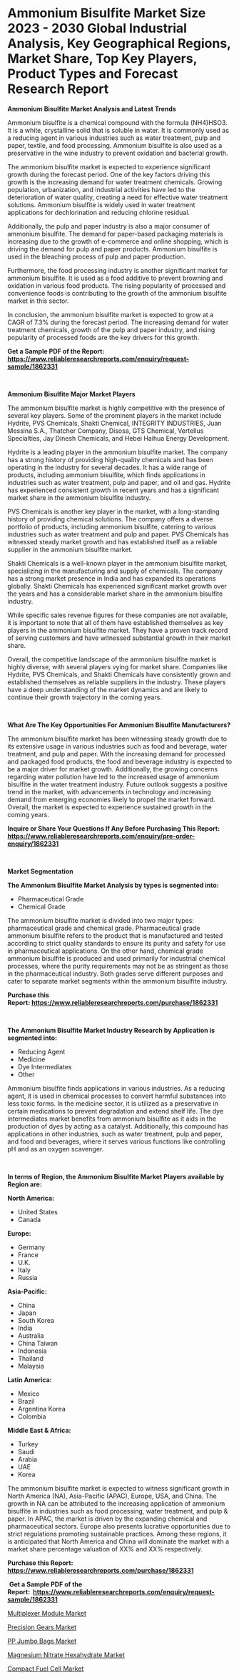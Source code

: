 <p><h1>Ammonium Bisulfite Market Size 2023 - 2030 Global Industrial Analysis, Key Geographical Regions, Market Share, Top Key Players, Product Types and Forecast Research Report</h1></p><p><strong>Ammonium Bisulfite Market Analysis and Latest Trends</strong></p>
<p><p>Ammonium bisulfite is a chemical compound with the formula (NH4)HSO3. It is a white, crystalline solid that is soluble in water. It is commonly used as a reducing agent in various industries such as water treatment, pulp and paper, textile, and food processing. Ammonium bisulfite is also used as a preservative in the wine industry to prevent oxidation and bacterial growth.</p><p>The ammonium bisulfite market is expected to experience significant growth during the forecast period. One of the key factors driving this growth is the increasing demand for water treatment chemicals. Growing population, urbanization, and industrial activities have led to the deterioration of water quality, creating a need for effective water treatment solutions. Ammonium bisulfite is widely used in water treatment applications for dechlorination and reducing chlorine residual.</p><p>Additionally, the pulp and paper industry is also a major consumer of ammonium bisulfite. The demand for paper-based packaging materials is increasing due to the growth of e-commerce and online shopping, which is driving the demand for pulp and paper products. Ammonium bisulfite is used in the bleaching process of pulp and paper production.</p><p>Furthermore, the food processing industry is another significant market for ammonium bisulfite. It is used as a food additive to prevent browning and oxidation in various food products. The rising popularity of processed and convenience foods is contributing to the growth of the ammonium bisulfite market in this sector.</p><p>In conclusion, the ammonium bisulfite market is expected to grow at a CAGR of 7.3% during the forecast period. The increasing demand for water treatment chemicals, growth of the pulp and paper industry, and rising popularity of processed foods are the key drivers for this growth.</p></p>
<p><strong>Get a Sample PDF of the Report:&nbsp; <a href="https://www.reliableresearchreports.com/enquiry/request-sample/1862331">https://www.reliableresearchreports.com/enquiry/request-sample/1862331</a></strong></p>
<p>&nbsp;</p>
<p><strong>Ammonium Bisulfite Major Market Players</strong></p>
<p><p>The ammonium bisulfite market is highly competitive with the presence of several key players. Some of the prominent players in the market include Hydrite, PVS Chemicals, Shakti Chemical, INTEGRITY INDUSTRIES, Juan Messina S.A., Thatcher Company, Disosa, GTS Chemical, Vertellus Specialties, Jay Dinesh Chemicals, and Hebei Haihua Energy Development.</p><p>Hydrite is a leading player in the ammonium bisulfite market. The company has a strong history of providing high-quality chemicals and has been operating in the industry for several decades. It has a wide range of products, including ammonium bisulfite, which finds applications in industries such as water treatment, pulp and paper, and oil and gas. Hydrite has experienced consistent growth in recent years and has a significant market share in the ammonium bisulfite industry.</p><p>PVS Chemicals is another key player in the market, with a long-standing history of providing chemical solutions. The company offers a diverse portfolio of products, including ammonium bisulfite, catering to various industries such as water treatment and pulp and paper. PVS Chemicals has witnessed steady market growth and has established itself as a reliable supplier in the ammonium bisulfite market.</p><p>Shakti Chemicals is a well-known player in the ammonium bisulfite market, specializing in the manufacturing and supply of chemicals. The company has a strong market presence in India and has expanded its operations globally. Shakti Chemicals has experienced significant market growth over the years and has a considerable market share in the ammonium bisulfite industry.</p><p>While specific sales revenue figures for these companies are not available, it is important to note that all of them have established themselves as key players in the ammonium bisulfite market. They have a proven track record of serving customers and have witnessed substantial growth in their market share.</p><p>Overall, the competitive landscape of the ammonium bisulfite market is highly diverse, with several players vying for market share. Companies like Hydrite, PVS Chemicals, and Shakti Chemicals have consistently grown and established themselves as reliable suppliers in the industry. These players have a deep understanding of the market dynamics and are likely to continue their growth trajectory in the coming years.</p></p>
<p>&nbsp;</p>
<p><strong>What Are The Key Opportunities For Ammonium Bisulfite Manufacturers?</strong></p>
<p><p>The ammonium bisulfite market has been witnessing steady growth due to its extensive usage in various industries such as food and beverage, water treatment, and pulp and paper. With the increasing demand for processed and packaged food products, the food and beverage industry is expected to be a major driver for market growth. Additionally, the growing concerns regarding water pollution have led to the increased usage of ammonium bisulfite in the water treatment industry. Future outlook suggests a positive trend in the market, with advancements in technology and increasing demand from emerging economies likely to propel the market forward. Overall, the market is expected to experience sustained growth in the coming years.</p></p>
<p><strong>Inquire or Share Your Questions If Any Before Purchasing This Report: <a href="https://www.reliableresearchreports.com/enquiry/pre-order-enquiry/1862331">https://www.reliableresearchreports.com/enquiry/pre-order-enquiry/1862331</a></strong></p>
<p>&nbsp;</p>
<p><strong>Market Segmentation</strong></p>
<p><strong>The Ammonium Bisulfite Market Analysis by types is segmented into:</strong></p>
<p><ul><li>Pharmaceutical Grade</li><li>Chemical Grade</li></ul></p>
<p><p>The ammonium bisulfite market is divided into two major types: pharmaceutical grade and chemical grade. Pharmaceutical grade ammonium bisulfite refers to the product that is manufactured and tested according to strict quality standards to ensure its purity and safety for use in pharmaceutical applications. On the other hand, chemical grade ammonium bisulfite is produced and used primarily for industrial chemical processes, where the purity requirements may not be as stringent as those in the pharmaceutical industry. Both grades serve different purposes and cater to separate market segments within the ammonium bisulfite industry.</p></p>
<p><strong>Purchase this Report:&nbsp;<a href="https://www.reliableresearchreports.com/purchase/1862331">https://www.reliableresearchreports.com/purchase/1862331</a></strong></p>
<p>&nbsp;</p>
<p><strong>The Ammonium Bisulfite Market Industry Research by Application is segmented into:</strong></p>
<p><ul><li>Reducing Agent</li><li>Medicine</li><li>Dye Intermediates</li><li>Other</li></ul></p>
<p><p>Ammonium bisulfite finds applications in various industries. As a reducing agent, it is used in chemical processes to convert harmful substances into less toxic forms. In the medicine sector, it is utilized as a preservative in certain medications to prevent degradation and extend shelf life. The dye intermediates market benefits from ammonium bisulfite as it aids in the production of dyes by acting as a catalyst. Additionally, this compound has applications in other industries, such as water treatment, pulp and paper, and food and beverages, where it serves various functions like controlling pH and as an oxygen scavenger.</p></p>
<p>&nbsp;</p>
<p><strong>In terms of Region, the Ammonium Bisulfite Market Players available by Region are:</strong></p>
<p>
    <p> <strong> North America: </strong>
        <ul>
            <li>United States</li>
            <li>Canada</li>
        </ul>
        </p> 
    <p> <strong> Europe: </strong>
        <ul>
            <li>Germany</li>
            <li>France</li>
            <li>U.K.</li>
            <li>Italy</li>
            <li>Russia</li>
        </ul>
        </p> 
    <p> <strong> Asia-Pacific: </strong>
        <ul>
            <li>China</li>
            <li>Japan</li>
            <li>South Korea</li>
            <li>India</li>
            <li>Australia</li>
            <li>China Taiwan</li>
            <li>Indonesia</li>
            <li>Thailand</li>
            <li>Malaysia</li>
        </ul>
        </p> 
    <p> <strong> Latin America: </strong>
        <ul>
            <li>Mexico</li>
            <li>Brazil</li>
            <li>Argentina Korea</li>
            <li>Colombia</li>
        </ul>
        </p> 
    <p> <strong> Middle East & Africa: </strong>
        <ul>
            <li>Turkey</li>
            <li>Saudi</li>
            <li>Arabia</li>
            <li>UAE</li>
            <li>Korea</li>
        </ul>
    </p>
    </p>
<p><p>The ammonium bisulfite market is expected to witness significant growth in North America (NA), Asia-Pacific (APAC), Europe, USA, and China. The growth in NA can be attributed to the increasing application of ammonium bisulfite in industries such as food processing, water treatment, and pulp & paper. In APAC, the market is driven by the expanding chemical and pharmaceutical sectors. Europe also presents lucrative opportunities due to strict regulations promoting sustainable practices. Among these regions, it is anticipated that North America and China will dominate the market with a market share percentage valuation of XX% and XX% respectively.</p></p>
<p><strong>Purchase this Report: <a href="https://www.reliableresearchreports.com/purchase/1862331">https://www.reliableresearchreports.com/purchase/1862331</a></strong></p>
<p>&nbsp;<strong>Get a Sample PDF of the Report:&nbsp;&nbsp;<a href="https://www.reliableresearchreports.com/enquiry/request-sample/1862331">https://www.reliableresearchreports.com/enquiry/request-sample/1862331</a></strong></p>
<p><strong></strong></p>
<p><p><a href="https://medium.com/@terrellconn/multiplexer-module-nbsp-market-focuses-on-market-share-size-and-projected-forecast-till-2030-d158d311f10d">Multiplexer Module Market</a></p><p><a href="https://medium.com/@jensenklein/precision-gears-nbsp-market-focuses-on-market-share-size-and-projected-forecast-till-2030-bde803563055">Precision Gears Market</a></p><p><a href="https://github.com/kholmovskayalyudmila/Market-Research-Report-List-1/blob/main/pp-jumbo-bags-market.md">PP Jumbo Bags Market</a></p><p><a href="https://github.com/zebdakicsin/Market-Research-Report-List-1/blob/main/magnesium-nitrate-hexahydrate-market.md">Magnesium Nitrate Hexahydrate Market</a></p><p><a href="https://medium.com/@queenlittle95/compact-fuel-cell-nbsp-market-focuses-on-market-share-size-and-projected-forecast-till-2030-07b466230f28">Compact Fuel Cell Market</a></p></p>